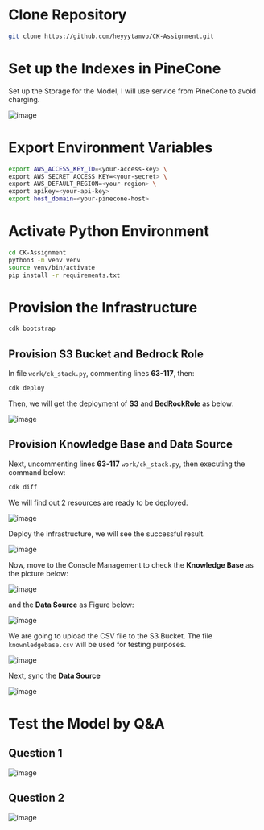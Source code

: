 # Clone Repository
```sh
git clone https://github.com/heyyytamvo/CK-Assignment.git
```
# Set up the Indexes in PineCone 

Set up the Storage for the Model, I will use service from PineCone to avoid charging.

![image](/images/10.png)

# Export Environment Variables
```sh
export AWS_ACCESS_KEY_ID=<your-access-key> \
export AWS_SECRET_ACCESS_KEY=<your-secret> \
export AWS_DEFAULT_REGION=<your-region> \
export apikey=<your-api-key>
export host_domain=<your-pinecone-host>
```

# Activate Python Environment
```sh
cd CK-Assignment
python3 -m venv venv
source venv/bin/activate
pip install -r requirements.txt
```

# Provision the Infrastructure
```sh
cdk bootstrap
```

## Provision S3 Bucket and Bedrock Role

In file `work/ck_stack.py`, commenting lines **63-117**, then:

```sh
cdk deploy
```

Then, we will get the deployment of **S3** and **BedRockRole** as below:

![image](/images/01.png)

## Provision Knowledge Base and Data Source
Next, uncommenting lines **63-117** `work/ck_stack.py`, then executing the command below:

```sh
cdk diff
```
We will find out 2 resources are ready to be deployed.

![image](/images/02.png)

Deploy the infrastructure, we will see the successful result.

![image](/images/03.png)

Now, move to the Console Management to check the **Knowledge Base** as the picture below:

![image](/images/04.png)

and the **Data Source** as Figure below:

![image](/images/05.png)

We are going to upload the CSV file to the S3 Bucket. The file `knownledgebase.csv` will be used for testing purposes.

![image](/images/06.png)

Next, sync the **Data Source**

![image](/images/07.png)

# Test the Model by Q&A
## Question 1
![image](/images/08.png)
## Question 2
![image](/images/09.png)